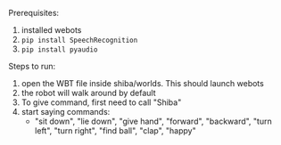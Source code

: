 Prerequisites:
1. installed webots
2. `pip install SpeechRecognition`
3. `pip install pyaudio `
   
Steps to run:
1. open the WBT file inside shiba/worlds. This should launch webots
2. the robot will walk around by default
3. To give command, first need to call "Shiba"
4. start saying commands:
   - "sit down", "lie down", "give hand", "forward", "backward", "turn left", "turn right", "find ball",  "clap", "happy"
